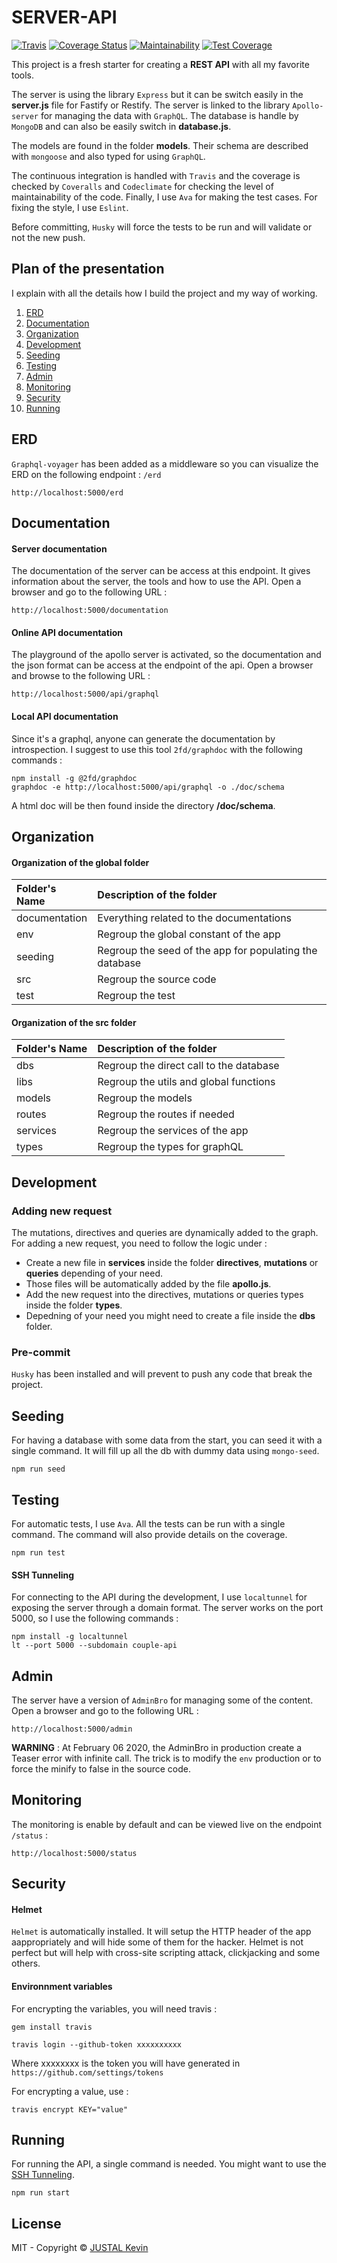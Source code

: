 # SERVER-API

[![Travis](https://img.shields.io/travis/com/justalk/server-api.svg?style=flat-square)](https://travis-ci.com/github/JustalK/server-api)
[![Coverage Status](https://coveralls.io/repos/github/JustalK/SERVER-API/badge.svg?branch=master)](https://coveralls.io/github/JustalK/SERVER-API?branch=master)
[![Maintainability](https://api.codeclimate.com/v1/badges/7e6edeed2150efaa35bd/maintainability)](https://codeclimate.com/github/JustalK/SERVER-API/maintainability)
[![Test Coverage](https://api.codeclimate.com/v1/badges/7e6edeed2150efaa35bd/test_coverage)](https://codeclimate.com/github/JustalK/SERVER-API/test_coverage)

This project is a fresh starter for creating a **REST API** with all my favorite tools.

The server is using the library `Express` but it can be switch easily in the **server.js** file for Fastify or Restify. The server is linked to the library `Apollo-server` for managing the data with `GraphQL`. The database is handle by `MongoDB` and can also be easily switch in **database.js**.

The models are found in the folder **models**. Their schema are described with `mongoose` and also typed for using `GraphQL`.

The continuous integration is handled with `Travis` and the coverage is checked by `Coveralls` and `Codeclimate` for checking the level of maintainability of the code. Finally, I use `Ava` for making the test cases. For fixing the style, I use `Eslint`.

Before committing, `Husky` will force the tests to be run and will validate or not the new push.

## Plan of the presentation

I explain with all the details how I build the project and my way of working.

1. [ERD](#erd)
2. [Documentation](#documentation)
3. [Organization](#organization)
4. [Development](#development)
5. [Seeding](#seeding)
6. [Testing](#testing)
7. [Admin](#admin)
8. [Monitoring](#monitoring)
9. [Security](#security)
10. [Running](#running)

## ERD

`Graphql-voyager` has been added as a middleware so you can visualize the ERD on the following endpoint : `/erd`

```
http://localhost:5000/erd
```

## Documentation

#### Server documentation

The documentation of the server can be access at this endpoint. It gives information about the server, the tools and how to use the API. Open a browser and go to the following URL :

```
http://localhost:5000/documentation
```

#### Online API documentation

The playground of the apollo server is activated, so the documentation and the json format can be access at the endpoint of the api. Open a browser and browse to the following URL :

```
http://localhost:5000/api/graphql
```

#### Local API documentation

Since it's a graphql, anyone can generate the documentation by introspection. I suggest to use this tool `2fd/graphdoc` with the following commands :

```
npm install -g @2fd/graphdoc
graphdoc -e http://localhost:5000/api/graphql -o ./doc/schema
```

A html doc will be then found inside the directory **/doc/schema**.

## Organization

#### Organization of the global folder

| Folder's Name | Description of the folder                               |
| :------------ | :------------------------------------------------------ |
| documentation | Everything related to the documentations                |
| env           | Regroup the global constant of the app                  |
| seeding       | Regroup the seed of the app for populating the database |
| src           | Regroup the source code                                 |
| test          | Regroup the test                                        |

#### Organization of the src folder

| Folder's Name | Description of the folder                               |
| :------------ | :------------------------------------------------------ |
| dbs           | Regroup the direct call to the database                 |
| libs          | Regroup the utils and global functions                  |
| models        | Regroup the models                                      |
| routes        | Regroup the routes if needed                            |
| services      | Regroup the services of the app                         |
| types         | Regroup the types for graphQL                           |

## Development

### Adding new request

The mutations, directives and queries are dynamically added to the graph. For adding a new request, you need to follow the logic under :

- Create a new file in **services** inside the folder **directives**, **mutations** or **queries** depending of your need.
- Those files will be automatically added by the file **apollo.js**.
- Add the new request into the directives, mutations or queries types inside the folder **types**.
- Depedning of your need you might need to create a file inside the **dbs** folder.

### Pre-commit

`Husky` has been installed and will prevent to push any code that break the project.

## Seeding

For having a database with some data from the start, you can seed it with a single command. It will fill up all the db with dummy data using `mongo-seed`.

```
npm run seed
```

## Testing

For automatic tests, I use `Ava`. All the tests can be run with a single command. The command will also provide details on the coverage.

```
npm run test
```

#### SSH Tunneling

For connecting to the API during the development, I use `localtunnel` for exposing the server through a domain format. The server works on the port 5000, so I use the following commands :

```
npm install -g localtunnel
lt --port 5000 --subdomain couple-api
```

## Admin

The server have a version of `AdminBro` for managing some of the content. Open a browser and go to the following URL :

```
http://localhost:5000/admin
```

**WARNING** : At February 06 2020, the AdminBro in production create a Teaser error with infinite call. The trick is to modify the `env` production or to force the minify to false in the source code.

## Monitoring

The monitoring is enable by default and can be viewed live on the endpoint `/status` :

```
http://localhost:5000/status
```

## Security

#### Helmet

`Helmet` is automatically installed. It will setup the HTTP header of the app aappropriately and will hide some of them for the hacker. Helmet is not perfect but will help with cross-site scripting attack, clickjacking and some others.

#### Environnment variables

For encrypting the variables, you will need travis :

```
gem install travis
```

```
travis login --github-token xxxxxxxxxx
```

Where xxxxxxxx is the token you will have generated in `https://github.com/settings/tokens`

For encrypting a value, use :

```
travis encrypt KEY="value"
```

## Running

For running the API, a single command is needed. You might want to use the [SSH Tunneling](#ssh-tunneling).

```
npm run start
```

## License

MIT - Copyright &copy; [JUSTAL Kevin](https://teamkd.online/)
